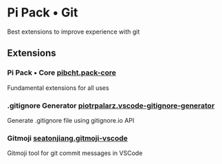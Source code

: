 # Pi Pack • Git

Best extensions to improve experience with git

## Extensions

### Pi Pack • Core [pibcht.pack-core](https://marketplace.visualstudio.com/items?itemName=pibcht.pack-core)

Fundamental extensions for all uses

### .gitignore Generator [piotrpalarz.vscode-gitignore-generator](https://marketplace.visualstudio.com/items?itemName=piotrpalarz.vscode-gitignore-generator)

Generate .gitignore file using gitignore.io API

### Gitmoji [seatonjiang.gitmoji-vscode](https://marketplace.visualstudio.com/items?itemName=seatonjiang.gitmoji-vscode)

Gitmoji tool for git commit messages in VSCode
